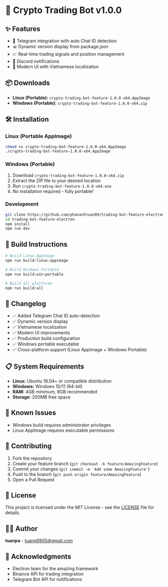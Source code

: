 # 🚀 Crypto Trading Bot v1.0.0

## ✨ Features

- 🔗 Telegram integration with auto Chat ID detection
- 📊 Dynamic version display from package.json
- 📈 Real-time trading signals and position management
- 🔔 Discord notifications
- 🎨 Modern UI with Vietnamese localization

## 📦 Downloads

- **Linux (Portable):** `crypto-trading-bot-feature-1.0.0-x64.AppImage`
- **Windows (Portable):** `crypto-trading-bot-feature-1.0.0-x64.zip`

## 🛠️ Installation

### Linux (Portable AppImage)

```bash
chmod +x crypto-trading-bot-feature-1.0.0-x64.AppImage
./crypto-trading-bot-feature-1.0.0-x64.AppImage
```

### Windows (Portable)

1. Download `crypto-trading-bot-feature-1.0.0-x64.zip`
2. Extract the ZIP file to your desired location
3. Run `crypto-trading-bot-feature-1.0.0-x64.exe`
4. No installation required - fully portable!

### Development

```bash
git clone https://github.com/phananhtuan09/trading-bot-feature-electron.git
cd trading-bot-feature-electron
npm install
npm run dev
```

## 🔧 Build Instructions

```bash
# Build Linux AppImage
npm run build:linux:appimage

# Build Windows Portable
npm run build:win:portable

# Build all platforms
npm run build:all
```

## 📝 Changelog

- ✅ Added Telegram Chat ID auto-detection
- ✅ Dynamic version display
- ✅ Vietnamese localization
- ✅ Modern UI improvements
- ✅ Production build configuration
- ✅ Windows portable executable
- ✅ Cross-platform support (Linux AppImage + Windows Portable)

## 📋 System Requirements

- **Linux:** Ubuntu 18.04+ or compatible distribution
- **Windows:** Windows 10/11 (64-bit)
- **RAM:** 4GB minimum, 8GB recommended
- **Storage:** 200MB free space

## 🐛 Known Issues

- Windows build requires administrator privileges
- Linux AppImage requires executable permissions

## 🤝 Contributing

1. Fork the repository
2. Create your feature branch (`git checkout -b feature/AmazingFeature`)
3. Commit your changes (`git commit -m 'Add some AmazingFeature'`)
4. Push to the branch (`git push origin feature/AmazingFeature`)
5. Open a Pull Request

## 📄 License

This project is licensed under the MIT License - see the [LICENSE](LICENSE) file for details.

## 👨‍💻 Author

**tuanpa** - [tuanp6905@gmail.com](mailto:tuanp6905@gmail.com)

## 🙏 Acknowledgments

- Electron team for the amazing framework
- Binance API for trading integration
- Telegram Bot API for notifications
